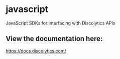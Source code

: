 # javascript

JavaScript SDKs for interfacing with Discolytics APIs


## View the documentation here:
https://docs.discolytics.com/
